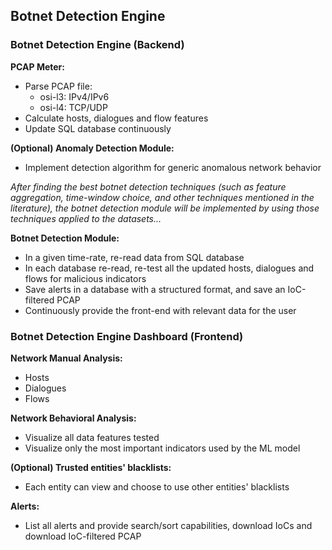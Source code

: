 ## Botnet Detection Engine  
### Botnet Detection Engine (Backend)  

**PCAP Meter:**  
+ Parse PCAP file:  
	+ osi-l3: IPv4/IPv6  
	+ osi-l4: TCP/UDP  
+ Calculate hosts, dialogues and flow features  
+ Update SQL database continuously  

**(Optional) Anomaly Detection Module:**  
+ Implement detection algorithm for generic anomalous network behavior  

*After finding the best botnet detection techniques (such as feature aggregation, time-window choice, and other techniques mentioned in the literature), the botnet detection module will be implemented by using those techniques applied to the datasets...*  

**Botnet Detection Module:**  
+ In a given time-rate, re-read data from SQL database  
+ In each database re-read, re-test all the updated hosts, dialogues and flows for malicious indicators  
+ Save alerts in a database with a structured format, and save an IoC-filtered PCAP  
+ Continuously provide the front-end with relevant data for the user  


### Botnet Detection Engine Dashboard (Frontend)  

**Network Manual Analysis:**  
+ Hosts  
+ Dialogues  
+ Flows  

**Network Behavioral Analysis:**  
+ Visualize all data features tested
+ Visualize only the most important indicators used by the ML model  

**(Optional) Trusted entities' blacklists:**  
+ Each entity can view and choose to use other entities' blacklists  

**Alerts:**  
+ List all alerts and provide search/sort capabilities, download IoCs and download IoC-filtered PCAP  
